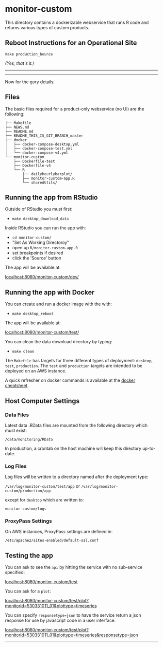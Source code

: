 # monitor-custom #

This directory contains a dockerizable webservice that runs R
code and returns various types of custom products.

## Reboot Instructions for an Operational Site

```make production_bounce```

*(Yes, that's it.)*

***
***

Now for the gory details.

## Files ##

The basic files required for a product-only webservice (no UI) are the following:

```
├── Makefile
├── NEWS.md
├── README.md
├── README_THIS_IS_GIT_BRANCH_master
├── docker
│   ├── docker-compose-desktop.yml
│   ├── docker-compose-test.yml
│   └── docker-compose-v4.yml
└── monitor-custom
    ├── Dockerfile-test
    ├── Dockerfile-v4
    └── R
        ├── dailyhourlybarplot/
        ├── monitor-custom-app.R
        └── sharedUtils/
```

## Running the app from RStudio ##

Outside of RStudio you must first:

 * `make desktop_download_data`

Inside RStudio you can run the app with:

 * `cd monitor-custom/`
 * "Set As Working Directoroy"
 * open up `R/monitor-custom-app.R`
 * set breakpoints if desired
 * click the 'Source' button

The app will be available at:

[localhost:8080/monitor-custom/dev/](localhost:8080/monitor-custom/dev/)

## Running the app with Docker ##

You can create and run a docker image with the with:

 * `make desktop_reboot`
 
The app will be available at:

[localhost:8080/monitor-custom/test/](localhost:8080/monitor-custom/test/)
 
You can clean the data download directory by typing:

* `make clean`

The `Makefile` has targets for three different types of deployment: 
`desktop`, `test`, `production`. The `test` and `production` targets are
intended to be deployed on an AWS instance.

A quick refresher on docker commands is available at the
[docker cheatsheet](https://github.com/wsargent/docker-cheat-sheet).

## Host Computer Settings ##

### Data Files ###

Latest data .RData files are mounted from the following directory which must exist:

`/data/monitoring/RData`

In production, a crontab on the host machine will keep this directory
up-to-date.


### Log Files ###

Log files will be written to a directory named after the deployment type:

`/var/log/monitor-custom/test/app` or `/var/log/monitor-custom/production/app`

except for `desktop` which are written to:

`monitor-custom/logs`

### ProxyPass Settings ###

On AWS instances, ProxyPass settings are defined in:

`/etc/apache2/sites-enabled/default-ssl.conf`

## Testing the app ##

You can ask to see the `api` by hitting the service with no sub-service
specified:

[localhost:8080/monitor-custom/test](localhost:8080/monitor-custom/test)

You can ask for a `plot`:

[localhost:8080/monitor-custom/test/plot?monitorid=530331011_01&plottype=timeseries](localhost:8080/monitor-custom/test/plot?monitorid=530331011_01&plottype=timeseries)

You can specify `responsetype=json` to have the service return a json response for use by javascript code in a user interface:

[localhost:8080/monitor-custom/test/plot?monitorid=530331011_01&plottype=timeseries&responsetype=json](localhost:8080/monitor-custom/test/plot?monitorid=530331011_01&plottype=timeseries&responsetype=json)

***
